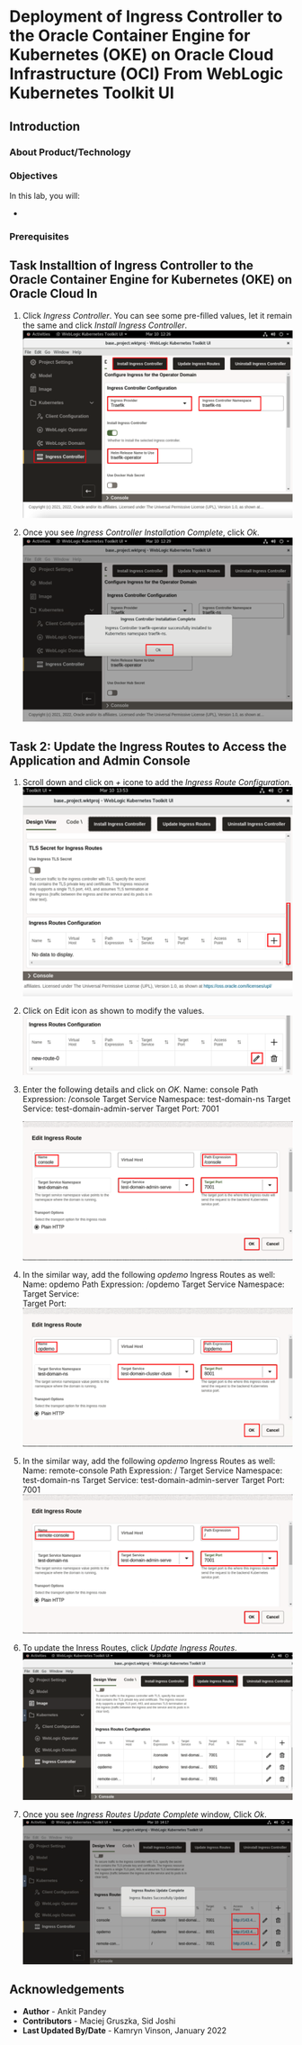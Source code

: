 # Deployment of Ingress Controller to the Oracle Container Engine for Kubernetes (OKE) on Oracle Cloud Infrastructure (OCI) From WebLogic Kubernetes Toolkit UI

## Introduction



### About Product/Technology



### Objectives

In this lab, you will:

* 

### Prerequisites



## Task Installtion of Ingress Controller to the Oracle Container Engine for Kubernetes (OKE) on Oracle Cloud In

1. Click *Ingress Controller*. You can see some pre-filled values, let it remain the same and click *Install Ingress Controller*.
    ![](images/1.png)

2. Once you see *Ingress Controller Installation Complete*, click *Ok*.
    ![](images/2.png)


## Task 2: Update the Ingress Routes to Access the Application and Admin Console

1. Scroll down and click on *+* icone to add the *Ingress Route Configuration*. 
    ![](images/3.png)

2. Click on Edit icon as shown to modify the values.
    ![](images/4.png)

3. Enter the following details and click on *OK*.
        Name: console 
        Path Expression: /console
        Target Service Namespace: test-domain-ns
        Target Service: test-domain-admin-server
        Target Port: 7001

    ![](images/5.png)


4. In the similar way, add the following *opdemo* Ingress Routes as well:
        Name: opdemo
        Path Expression: /opdemo
        Target Service Namespace:
        Target Service:    
        Target Port:
    ![](images/6.png)

5. In the similar way, add the following *opdemo* Ingress Routes as well:
        Name: remote-console
        Path Expression: / 
        Target Service Namespace: test-domain-ns
        Target Service: test-domain-admin-server
        Target Port: 7001
        ![](images/7.png)

6. To update the Inress Routes, click *Update Ingress Routes*.
    ![](images/8.png)

7. Once you see *Ingress Routes Update Complete* window, Click *Ok*.
    ![](images/9.png)

## Acknowledgements

* **Author** -  Ankit Pandey
* **Contributors** - Maciej Gruszka, Sid Joshi
* **Last Updated By/Date** - Kamryn Vinson, January 2022